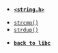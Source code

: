 - [**`<string.h>`**](/libc/string.h/)

* [`strcmp()`](/libc/string.h/strcmp.md)
* [`strdup()`](/libc/string.h/strdup.md)

- [**`back to libc`**](/libc/)